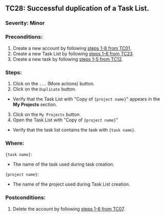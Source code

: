 ## TC28: Successful duplication of a Task List.
### Severity: Minor
### Preconditions:
1. Create a new account by following [steps 1-8 from TC01](TC01.md).
2. Create a new Task List by following [steps 1-6 from TC23](TC23.md).
3. Create a new task by following [steps 1-5 from TC12](TC12.md).
### Steps:
1. Click on the `...` (More actions) button.
2. Click on the `Duplicate` button.
* Verify that the Task List with "Copy of `{project name}`"  appears in the **My Projects** section.
3. Click on the `My Projects` button.
4. Open the Task List with "Copy of `{project name}`"
* Verify that the task list contains the task with `{task name}`.
### Where:
`{task name}`:
* The name of the task used during task creation.

`{project name}`:
* The name of the project used during Task List creation.
### Postconditions:
1. Delete the account by following [steps 1-6 from TC07](TC07.md).